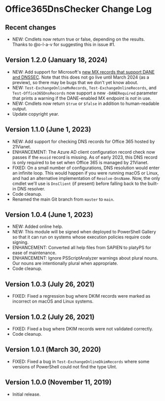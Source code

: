 # Office365DnsChecker Change Log

## Recent changes
- NEW: Cmdlets now return true or false, depending on the results.  Thanks to @o-l-a-v for suggesting this in issue #1.

## Version 1.2.0 (January 18, 2024)
- NEW: Add support for Microsoft's [new MX records that support DANE and DNSSEC](https://techcommunity.microsoft.com/t5/exchange-team-blog/implementing-inbound-smtp-dane-with-dnssec-for-exchange-online/ba-p/3939694).  Note that this does not go live until March 2024 (as a preview), so there may be bugs that we don't yet know about.
- NEW: `Test-ExchangeOnlineMxRecords`, `Test-ExchangeOnlineRecords`, and `Test-Office365DnsRecords` now support a new `-DANERequired` parameter that prints a warning if the DANE-enabled MX endpoint is *not* in use.
- NEW: Cmdlets now return `$true` or `$false` in addition to human-readable output.
- Update copyright year.

## Version 1.1.0 (June 1, 2023)
- NEW: Add support for checking DNS records for Office 365 hosted by 21Vianet.
- ENHANCEMENT: The Azure AD client configuration record check now passes if the `msoid` record is missing.  As of <time datetime="2023-02-16">early 2023</time>, this DNS record is only required to be set when Office 365 is managed by 21Vianet.
- FIXED: On a small number of configurations, DNS resolution would enter an infinite loop.  This would happen if you were running macOS or Linux, and had an alternative implementation of `Resolve-DnsName`.  Now, the only cmdlet we'll use is `DnsClient` (if present) before falling back to the built-in DNS resolver.
- Code cleanup.
- Renamed the main Git branch from `master` to `main`.

## Version 1.0.4 (June 1, 2023)
- NEW: Added online help.
- NEW: This module will be signed when deployed to PowerShell Gallery so that it can run on systems whose execution policies require code signing.
- ENHANCEMENT: Converted all help files from SAPIEN to platyPS for ease of maintenance.
- ENHANCEMENT: Ignore PSScriptAnalyzer warnings about plural nouns.  Our nouns are intentionally plural when appropriate.
- Code cleanup.

## Version 1.0.3 (July 26, 2021)
- FIXED: Fixed a regression bug where DKIM records were marked as incorrect on macOS and Linux systems.

## Version 1.0.2 (July 26, 2021)
- FIXED: Fixed a bug where DKIM records were not validated correctly.
- Code cleanup.

## Version 1.0.1 (March 30, 2020)
- FIXED: Fixed a bug in `Test-ExchangeOnlineDkimRecords` where some versions of PowerShell could not find the type UInt.

## Version 1.0.0 (November 11, 2019)
- Initial release.

